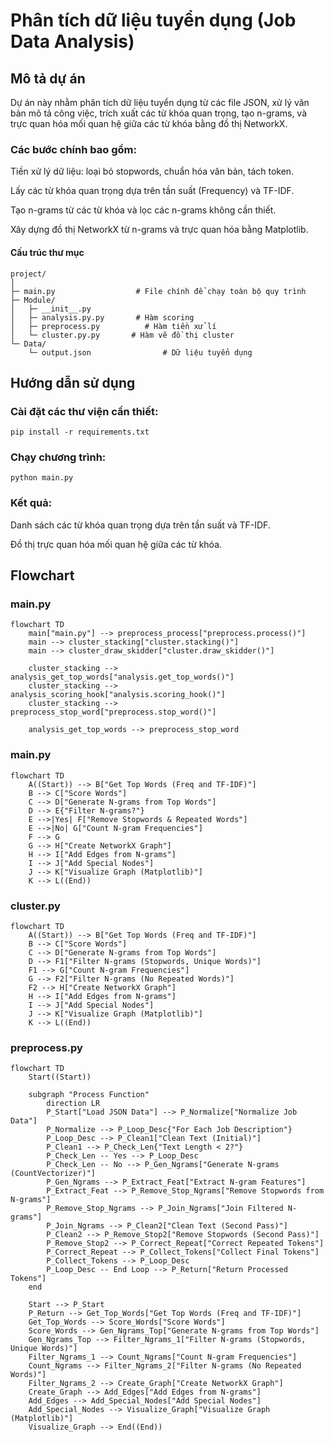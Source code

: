 # Phân tích dữ liệu tuyển dụng (Job Data Analysis)
## Mô tả dự án

Dự án này nhằm phân tích dữ liệu tuyển dụng từ các file JSON, xử lý văn bản mô tả công việc, trích xuất các từ khóa quan trọng, tạo n-grams, và trực quan hóa mối quan hệ giữa các từ khóa bằng đồ thị NetworkX.

### Các bước chính bao gồm:

Tiền xử lý dữ liệu: loại bỏ stopwords, chuẩn hóa văn bản, tách token.

Lấy các từ khóa quan trọng dựa trên tần suất (Frequency) và TF-IDF.

Tạo n-grams từ các từ khóa và lọc các n-grams không cần thiết.

Xây dựng đồ thị NetworkX từ n-grams và trực quan hóa bằng Matplotlib.

#### Cấu trúc thư mục
```
project/
│
├─ main.py                  # File chính để chạy toàn bộ quy trình
├─ Module/
│   ├─ __init__.py
│   ├─ analysis.py.py       # Hàm scoring
│   ├─ preprocess.py          # Hàm tiền xử lí
│   └─ cluster.py.py       # Hàm vẽ đồ thị cluster
└─ Data/
    └─ output.json                # Dữ liệu tuyển dụng
```
## Hướng dẫn sử dụng

### Cài đặt các thư viện cần thiết:
```
pip install -r requirements.txt
```

### Chạy chương trình:
```
python main.py
```

### Kết quả:

Danh sách các từ khóa quan trọng dựa trên tần suất và TF-IDF.

Đồ thị trực quan hóa mối quan hệ giữa các từ khóa.

## Flowchart
### main.py
```mermaid
flowchart TD
    main["main.py"] --> preprocess_process["preprocess.process()"]
    main --> cluster_stacking["cluster.stacking()"]
    main --> cluster_draw_skidder["cluster.draw_skidder()"]

    cluster_stacking --> analysis_get_top_words["analysis.get_top_words()"]
    cluster_stacking --> analysis_scoring_hook["analysis.scoring_hook()"]
    cluster_stacking --> preprocess_stop_word["preprocess.stop_word()"]

    analysis_get_top_words --> preprocess_stop_word
```
### main.py

```mermaid
flowchart TD
    A((Start)) --> B["Get Top Words (Freq and TF-IDF)"]
    B --> C["Score Words"]
    C --> D["Generate N-grams from Top Words"]
    D --> E{"Filter N-grams?"}
    E -->|Yes| F["Remove Stopwords & Repeated Words"]
    E -->|No| G["Count N-gram Frequencies"]
    F --> G
    G --> H["Create NetworkX Graph"]
    H --> I["Add Edges from N-grams"]
    I --> J["Add Special Nodes"]
    J --> K["Visualize Graph (Matplotlib)"]
    K --> L((End))
```
### cluster.py

```mermaid
flowchart TD
    A((Start)) --> B["Get Top Words (Freq and TF-IDF)"]
    B --> C["Score Words"]
    C --> D["Generate N-grams from Top Words"]
    D --> F1["Filter N-grams (Stopwords, Unique Words)"]
    F1 --> G["Count N-gram Frequencies"]
    G --> F2["Filter N-grams (No Repeated Words)"]
    F2 --> H["Create NetworkX Graph"]
    H --> I["Add Edges from N-grams"]
    I --> J["Add Special Nodes"]
    J --> K["Visualize Graph (Matplotlib)"]
    K --> L((End))
```
### preprocess.py

```mermaid
flowchart TD
    Start((Start))

    subgraph "Process Function"
        direction LR
        P_Start["Load JSON Data"] --> P_Normalize["Normalize Job Data"]
        P_Normalize --> P_Loop_Desc{"For Each Job Description"}
        P_Loop_Desc --> P_Clean1["Clean Text (Initial)"]
        P_Clean1 --> P_Check_Len{"Text Length < 2?"}
        P_Check_Len -- Yes --> P_Loop_Desc
        P_Check_Len -- No --> P_Gen_Ngrams["Generate N-grams (CountVectorizer)"]
        P_Gen_Ngrams --> P_Extract_Feat["Extract N-gram Features"]
        P_Extract_Feat --> P_Remove_Stop_Ngrams["Remove Stopwords from N-grams"]
        P_Remove_Stop_Ngrams --> P_Join_Ngrams["Join Filtered N-grams"]
        P_Join_Ngrams --> P_Clean2["Clean Text (Second Pass)"]
        P_Clean2 --> P_Remove_Stop2["Remove Stopwords (Second Pass)"]
        P_Remove_Stop2 --> P_Correct_Repeat["Correct Repeated Tokens"]
        P_Correct_Repeat --> P_Collect_Tokens["Collect Final Tokens"]
        P_Collect_Tokens --> P_Loop_Desc
        P_Loop_Desc -- End Loop --> P_Return["Return Processed Tokens"]
    end

    Start --> P_Start
    P_Return --> Get_Top_Words["Get Top Words (Freq and TF-IDF)"]
    Get_Top_Words --> Score_Words["Score Words"]
    Score_Words --> Gen_Ngrams_Top["Generate N-grams from Top Words"]
    Gen_Ngrams_Top --> Filter_Ngrams_1["Filter N-grams (Stopwords, Unique Words)"]
    Filter_Ngrams_1 --> Count_Ngrams["Count N-gram Frequencies"]
    Count_Ngrams --> Filter_Ngrams_2["Filter N-grams (No Repeated Words)"]
    Filter_Ngrams_2 --> Create_Graph["Create NetworkX Graph"]
    Create_Graph --> Add_Edges["Add Edges from N-grams"]
    Add_Edges --> Add_Special_Nodes["Add Special Nodes"]
    Add_Special_Nodes --> Visualize_Graph["Visualize Graph (Matplotlib)"]
    Visualize_Graph --> End((End))

```
